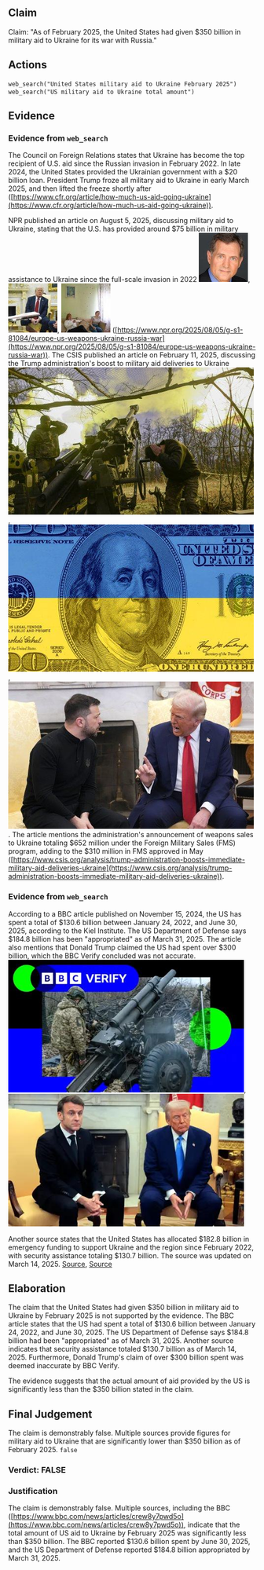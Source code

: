## Claim
Claim: "As of February 2025, the United States had given $350 billion in military aid to Ukraine for its war with Russia."

## Actions
```
web_search("United States military aid to Ukraine February 2025")
web_search("US military aid to Ukraine total amount")
```

## Evidence
### Evidence from `web_search`
The Council on Foreign Relations states that Ukraine has become the top recipient of U.S. aid since the Russian invasion in February 2022. In late 2024, the United States provided the Ukrainian government with a $20 billion loan. President Trump froze all military aid to Ukraine in early March 2025, and then lifted the freeze shortly after ([https://www.cfr.org/article/how-much-us-aid-going-ukraine](https://www.cfr.org/article/how-much-us-aid-going-ukraine)).

NPR published an article on August 5, 2025, discussing military aid to Ukraine, stating that the U.S. has provided around $75 billion in military assistance to Ukraine since the full-scale invasion in 2022 ![image 494](media/2025-08-06_17-42-1754502171-020535.jpg), ![image 496](media/2025-08-06_17-42-1754502173-562939.jpg), ![image 497](media/2025-08-06_17-42-1754502174-952586.jpg) ([https://www.npr.org/2025/08/05/g-s1-81084/europe-us-weapons-ukraine-russia-war](https://www.npr.org/2025/08/05/g-s1-81084/europe-us-weapons-ukraine-russia-war)). The CSIS published an article on February 11, 2025, discussing the Trump administration's boost to military aid deliveries to Ukraine ![image 503](media/2025-08-06_17-43-1754502186-411462.jpg), ![image 502](media/2025-08-06_17-43-1754502185-652269.jpg), ![image 501](media/2025-08-06_17-43-1754502184-885543.jpg). The article mentions the administration's announcement of weapons sales to Ukraine totaling $652 million under the Foreign Military Sales (FMS) program, adding to the $310 million in FMS approved in May ([https://www.csis.org/analysis/trump-administration-boosts-immediate-military-aid-deliveries-ukraine](https://www.csis.org/analysis/trump-administration-boosts-immediate-military-aid-deliveries-ukraine)).


### Evidence from `web_search`
According to a BBC article published on November 15, 2024, the US has spent a total of $130.6 billion between January 24, 2022, and June 30, 2025, according to the Kiel Institute. The US Department of Defense says $184.8 billion has been "appropriated" as of March 31, 2025. The article also mentions that Donald Trump claimed the US had spent over $300 billion, which the BBC Verify concluded was not accurate. ![image 3178](media/2025-08-22_09-05-1755853512-728986.jpg), ![image 3180](media/2025-08-22_09-05-1755853514-364342.jpg)

Another source states that the United States has allocated $182.8 billion in emergency funding to support Ukraine and the region since February 2022, with security assistance totaling $130.7 billion. The source was updated on March 14, 2025. [Source](https://www.bbc.com/news/articles/crew8y7pwd5o), [Source](https://usafacts.org/articles/how-much-money-has-the-us-given-ukraine-since-russias-invasion/)


## Elaboration
The claim that the United States had given $350 billion in military aid to Ukraine by February 2025 is not supported by the evidence. The BBC article states that the US had spent a total of $130.6 billion between January 24, 2022, and June 30, 2025. The US Department of Defense says $184.8 billion had been "appropriated" as of March 31, 2025. Another source indicates that security assistance totaled $130.7 billion as of March 14, 2025. Furthermore, Donald Trump's claim of over $300 billion spent was deemed inaccurate by BBC Verify.

The evidence suggests that the actual amount of aid provided by the US is significantly less than the $350 billion stated in the claim.


## Final Judgement
The claim is demonstrably false. Multiple sources provide figures for military aid to Ukraine that are significantly lower than $350 billion as of February 2025. `false`

### Verdict: FALSE

### Justification
The claim is demonstrably false. Multiple sources, including the BBC ([https://www.bbc.com/news/articles/crew8y7pwd5o](https://www.bbc.com/news/articles/crew8y7pwd5o)), indicate that the total amount of US aid to Ukraine by February 2025 was significantly less than $350 billion. The BBC reported $130.6 billion spent by June 30, 2025, and the US Department of Defense reported $184.8 billion appropriated by March 31, 2025.
